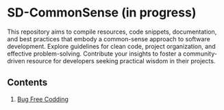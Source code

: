 # SD-CommonSense (in progress)
This repository aims to compile resources, code snippets, documentation, and best practices that embody a common-sense approach to software development. Explore guidelines for clean code, project organization, and effective problem-solving. Contribute your insights to foster a community-driven resource for developers seeking practical wisdom in their projects.

## Contents

1. [Bug Free Codding](https://github.com/kzlsahin/SD-CommonSense/blob/main/BUG-FREE-CODDING.md)

